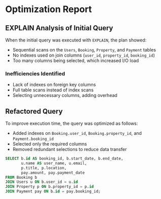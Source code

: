 # Optimization Report

## EXPLAIN Analysis of Initial Query
When the initial query was executed with `EXPLAIN`, the plan showed:
- Sequential scans on the `Users`, `Booking`, `Property`, and `Payment` tables
- No indexes used on join columns (`user_id`, `property_id`, `booking_id`)
- Too many columns being selected, which increased I/O load

### Inefficiencies Identified
- Lack of indexes on foreign key columns
- Full table scans instead of index scans
- Selecting unnecessary columns, adding overhead

## Refactored Query
To improve execution time, the query was optimized as follows:
- Added indexes on `Booking.user_id`, `Booking.property_id`, and `Payment.booking_id`
- Selected only the required columns
- Removed redundant selections to reduce data transfer

```sql
SELECT b.id AS booking_id, b.start_date, b.end_date,
       u.name AS user_name, u.email,
       p.title, p.location,
       pay.amount, pay.payment_date
FROM Booking b
JOIN Users u ON b.user_id = u.id
JOIN Property p ON b.property_id = p.id
JOIN Payment pay ON b.id = pay.booking_id;
